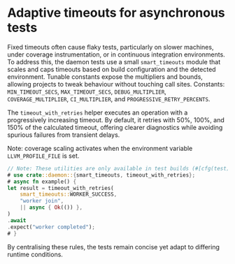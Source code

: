 # Adaptive timeouts for asynchronous tests

Fixed timeouts often cause flaky tests, particularly on slower machines, under
coverage instrumentation, or in continuous integration environments. To address
this, the daemon tests use a small `smart_timeouts` module that scales and caps
timeouts based on build configuration and the detected environment. Tunable
constants expose the multipliers and bounds, allowing projects to tweak
behaviour without touching call sites. Constants: `MIN_TIMEOUT_SECS`,
`MAX_TIMEOUT_SECS`, `DEBUG_MULTIPLIER`, `COVERAGE_MULTIPLIER`, `CI_MULTIPLIER`,
and `PROGRESSIVE_RETRY_PERCENTS`.

The `timeout_with_retries` helper executes an operation with a progressively
increasing timeout. By default, it retries with 50%, 100%, and 150% of the
calculated timeout, offering clearer diagnostics while avoiding spurious
failures from transient delays.

Note: coverage scaling activates when the environment variable
`LLVM_PROFILE_FILE` is set.

```rust
// Note: These utilities are only available in test builds (#[cfg(test)])
# use crate::daemon::{smart_timeouts, timeout_with_retries};
# async fn example() {
let result = timeout_with_retries(
    smart_timeouts::WORKER_SUCCESS,
    "worker join",
    || async { Ok(()) },
)
.await
.expect("worker completed");
# }
```

By centralising these rules, the tests remain concise yet adapt to differing
runtime conditions.
